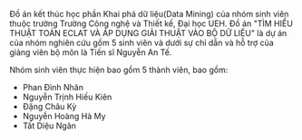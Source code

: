 Đồ án kết thúc học phần Khai phá dữ liệu(Data Mining) của nhóm sinh viên thuộc trường Trường Công nghệ và Thiết kế, Đại học UEH. Đồ án "TÌM HIỂU THUẬT TOÁN ECLAT VÀ ÁP DỤNG GIẢI THUẬT VÀO 
BỘ DỮ LIỆU" là dự án của nhóm nghiên cứu gồm 5 sinh viên và dưới sự chỉ dẫn và hỗ trợ của giảng viên bộ môn là Tiến sĩ Nguyễn An Tế.

Nhóm sinh viên thực hiện bao gồm 5 thành viên, bao gồm:

* Phan Đình Nhân
* Nguyễn Trịnh Hiếu Kiên
* Đặng Châu Kỳ
* Nguyễn Hoàng Hà My
* Tất Diệu Ngân
